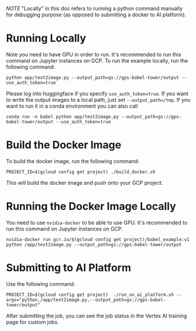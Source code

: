 *NOTE*  "Locally" in this doc refers to running a python command manually for debugging purpose (as opposed to submitting a docker to AI platform).

# Running Locally
Note you need to have GPU in order to run. It's recommended to run this command on Jupyter instances on GCP.
To run the example locally, run the following command:
```
python app/text2image.py --output_path=gs://gps-babel-tower/output --use_auth_token=true
```
Please log into huggingface if you specify `use_auth_token=true`.
If you want to write the output images to a local path, just set `--output_path=/tmp`.
If you want to run it in a conda environment you can also call
```
conda run -n babel python app/text2image.py --output_path=gs://gps-babel-tower/output --use_auth_token=true
```

# Build the Docker Image
To build the docker image, run the following command:
```
PROJECT_ID=$(gcloud config get project) ./build_docker.sh
```
This will build the docker image and push onto your GCP project.


# Running the Docker Image Locally
You need to use `nvidia-docker` to be able to use GPU. It's recommended to run this command on Jupyter instances on GCP.
```
nvidia-docker run gcr.io/$(gcloud config get project)/babel_example:v1 python /app/text2image.py --output_path=gs://gps-babel-tower/output
```

# Submitting to AI Platform
Use the following command:
```
PROJECT_ID=$(gcloud config get project)  ./run_on_ai_platform.sh --args="python,/app/text2image.py,--output_path=gs://gps-babel-tower/output"
```
After submitting the job, you can see the job status in the Vertex AI training page for custom jobs.